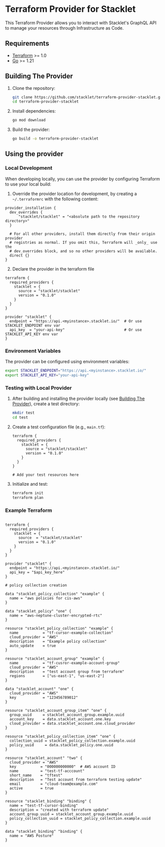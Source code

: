 # Terraform Provider for Stacklet

This Terraform Provider allows you to interact with Stacklet's GraphQL API to manage your resources through Infrastructure as Code.

## Requirements

- [Terraform](https://www.terraform.io/downloads.html) >= 1.0
- [Go](https://golang.org/doc/install) >= 1.21

## Building The Provider

1. Clone the repository:
   ```bash
   git clone https://github.com/stacklet/terraform-provider-stacklet.git
   cd terraform-provider-stacklet
   ```

2. Install dependencies:
   ```bash
   go mod download
   ```

3. Build the provider:
   ```bash
   go build -o terraform-provider-stacklet
   ```

## Using the provider

### Local Development

When developing locally, you can use the provider by configuring Terraform to use your local build:

1. Override the provider location for development, by creating a `~/.terraformrc` with the following content:

```hcl
provider_installation {
  dev_overrides {
      "stacklet/stacklet" = "<absolute path to the repository directory>"
  }

  # For all other providers, install them directly from their origin provider
  # registries as normal. If you omit this, Terraform will _only_ use the
  # dev_overrides block, and so no other providers will be available.
  direct {}
}
```

2. Declare the provider in the terraform file

```hcl
terraform {
  required_providers {
    stacklet = {
      source = "stacklet/stacklet"
      version = "0.1.0"
    }
  }
}

provider "stacklet" {
  endpoint = "https://api.<myinstance>.stacklet.io/"  # Or use STACKLET_ENDPOINT env var
  api_key  = "your-api-key"                           # Or use STACKLET_API_KEY env var
}
```

### Environment Variables

The provider can be configured using environment variables:

```bash
export STACKLET_ENDPOINT="https://api.<myinstance>.stacklet.io/"
export STACKLET_API_KEY="your-api-key"
```

### Testing with Local Provider

1. After building and installing the provider locally (see [Building The Provider](#building-the-provider)), create a test directory:
   ```bash
   mkdir test
   cd test
   ```

2. Create a test configuration file (e.g., `main.tf`):
   ```hcl
   terraform {
     required_providers {
       stacklet = {
         source = "stacklet/stacklet"
         version = "0.1.0"
       }
     }
   }

   # Add your test resources here
   ```

3. Initialize and test:
   ```bash
   terraform init
   terraform plan
   ```

### Example Terraform

```hcl

terraform {
  required_providers {
    stacklet = {
      source  = "stacklet/stacklet"
      version = "0.1.0"
    }
  }
}

provider "stacklet" {
  endpoint = "https://api.<myinstance>.stacklet.io/"
  api_key = "$api_key_here"
}

# policy collection creation

data "stacklet_policy_collection" "example" {
  name = "aws policies for cis-aws"
}

data "stacklet_policy" "one" {
  name = "aws-neptune-cluster-encrypted-rtc"
}

resource "stacklet_policy_collection" "example" {
  name           = "tf-cursor-example-collection"
  cloud_provider = "AWS"
  description    = "Example policy collection"
  auto_update    = true
}

resource "stacklet_account_group" "example" {
  name           = "tf-cusror-example-account-group"
  cloud_provider = "AWS"
  description    = "test account group from terraform"
  regions        = ["us-east-1", "us-east-2"]
}

data "stacklet_account" "one" {
  cloud_provider = "AWS"
  key            = "123456789012"
}

resource "stacklet_account_group_item" "one" {
  group_uuid     = stacklet_account_group.example.uuid
  account_key    = data.stacklet_account.one.key
  cloud_provider = data.stacklet_account.one.cloud_provider
}

resource "stacklet_policy_collection_item" "one" {
  collection_uuid = stacklet_policy_collection.example.uuid
  policy_uuid     = data.stacklet_policy.one.uuid
}

resource "stacklet_account" "two" {
  cloud_provider = "AWS"
  key           = "000000000000"  # AWS account ID
  name          = "test-tf-acccount"
  short_name    = "tftest"
  description   = "Test account from terraform testing update"
  email         = "cloud-team@example.com"
  active        = true
}

resource "stacklet_binding" "binding" {
  name = "test-tf-cursor-binding"
  description = "created with terraform update"
  account_group_uuid = stacklet_account_group.example.uuid
  policy_collection_uuid = stacklet_policy_collection.example.uuid
}

data "stacklet_binding" "binding" {
  name = "AWS Posture"
}
```
